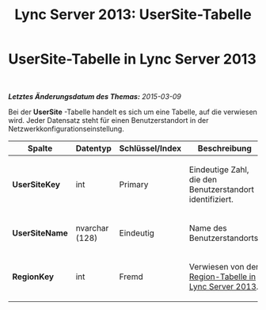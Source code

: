 ﻿---
title: 'Lync Server 2013: UserSite-Tabelle'
TOCTitle: UserSite-Tabelle
ms:assetid: 1c2a3cf2-dc05-472e-8097-a31f3a1aafcb
ms:mtpsurl: https://technet.microsoft.com/de-de/library/Gg398256(v=OCS.15)
ms:contentKeyID: 49293348
ms.date: 05/19/2016
mtps_version: v=OCS.15
ms.translationtype: HT
---

# UserSite-Tabelle in Lync Server 2013

 

_**Letztes Änderungsdatum des Themas:** 2015-03-09_

Bei der **UserSite** -Tabelle handelt es sich um eine Tabelle, auf die verwiesen wird. Jeder Datensatz steht für einen Benutzerstandort in der Netzwerkkonfigurationseinstellung.


<table>
<colgroup>
<col style="width: 25%" />
<col style="width: 25%" />
<col style="width: 25%" />
<col style="width: 25%" />
</colgroup>
<thead>
<tr class="header">
<th><strong>Spalte</strong></th>
<th><strong>Datentyp</strong></th>
<th><strong>Schlüssel/Index</strong></th>
<th><strong>Beschreibung</strong></th>
</tr>
</thead>
<tbody>
<tr class="odd">
<td><p><strong>UserSiteKey</strong></p></td>
<td><p>int</p></td>
<td><p>Primary</p></td>
<td><p>Eindeutige Zahl, die den Benutzerstandort identifiziert.</p></td>
</tr>
<tr class="even">
<td><p><strong>UserSiteName</strong></p></td>
<td><p>nvarchar (128)</p></td>
<td><p>Eindeutig</p></td>
<td><p>Name des Benutzerstandorts.</p></td>
</tr>
<tr class="odd">
<td><p><strong>RegionKey</strong></p></td>
<td><p>int</p></td>
<td><p>Fremd</p></td>
<td><p>Verwiesen von der <a href="lync-server-2013-region-table.md">Region-Tabelle in Lync Server 2013</a>.</p></td>
</tr>
</tbody>
</table>

